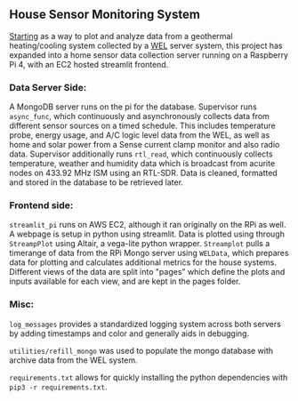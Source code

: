 ## House Sensor Monitoring System
[Starting](https://github.com/TristanShoemaker/WELPy) as a way to plot and
analyze data from a geothermal heating/cooling system collected by a
[WEL](http://www.welserver.com) server system, this project has expanded into a
home sensor data collection server running on a Raspberry Pi 4, with an EC2
hosted streamlit frontend.

### Data Server Side:
A MongoDB server runs on the pi for the database. Supervisor runs `async_func`,
which continuously and asynchronously collects data from different sensor
sources on a timed schedule. This includes temperature probe, energy usage,
and A/C logic level data from the WEL, as well as home and solar power from a
Sense current clamp monitor and also radio data. Supervisor additionally runs
`rtl_read`, which continuously collects temperature, weather and humidity data
which is broadcast from acurite nodes on 433.92 MHz ISM using an RTL-SDR. Data
is cleaned, formatted and stored in the database to be retrieved later.

### Frontend side:
`streamlit_pi` runs on AWS EC2, although it ran originally on the RPi as well.
A webpage is setup in python using streamlit. Data is plotted using through
`StreampPlot` using Altair, a vega-lite python wrapper. `Streamplot` pulls a 
timerange of data from the RPi Mongo server using `WELData`, which prepares 
data for plotting and calculates additional metrics for the house systems. 
Different views of the data are split into "pages" which define the plots and 
inputs available for each view, and are kept in the pages folder.

### Misc:
`log_messages` provides a standardized logging system across both servers by
adding timestamps and color and generally aids in debugging. 

`utilities/refill_mongo` was used to populate the mongo database with archive
data from the WEL system. 

`requirements.txt` allows for quickly installing the python dependencies with
`pip3 -r requirements.txt`.
